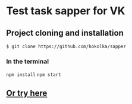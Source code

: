 # Test task sapper for VK

## Project cloning and installation

`$ git clone https://github.com/kokolka/sapper`

### In the terminal

`npm install`
`npm start`

## [Or try here](https://kokolka.github.io/sapper/)
